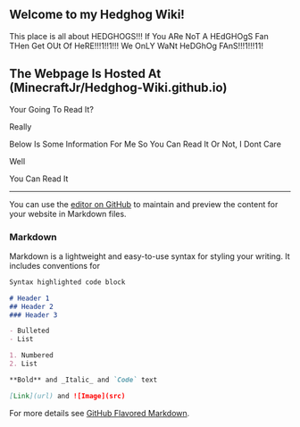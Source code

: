 ## Welcome to my Hedghog Wiki!

This place is all about HEDGHOGS!!! If You ARe NoT A HEdGHOgS Fan THen Get OUt Of HeRE!!!1!!1!!! We OnLY WaNt HeDGhOg FAnS!!!1!!!11!

## The Webpage Is Hosted At (MinecraftJr/Hedghog-Wiki.github.io)

Your Going To Read It?

Really

Below Is Some Information For Me So You Can Read It Or Not, I Dont Care

Well

You Can Read It

----------------------------------------------------------------------------------------------------------------------------------

You can use the [editor on GitHub](https://github.com/MinecraftJr/Hedghog-Wiki/edit/master/README.md) to maintain and preview the content for your website in Markdown files.

### Markdown

Markdown is a lightweight and easy-to-use syntax for styling your writing. It includes conventions for

```markdown
Syntax highlighted code block

# Header 1
## Header 2
### Header 3

- Bulleted
- List

1. Numbered
2. List

**Bold** and _Italic_ and `Code` text

[Link](url) and ![Image](src)
```

For more details see [GitHub Flavored Markdown](https://guides.github.com/features/mastering-markdown/).
